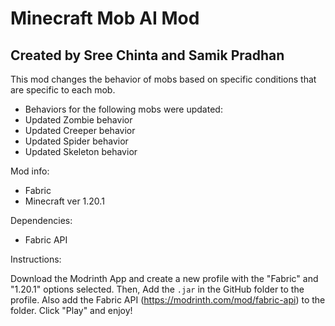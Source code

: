 # Minecraft Mob AI Mod

## Created by Sree Chinta and Samik Pradhan

This mod changes the behavior of mobs based on specific conditions that are specific to each mob.

- Behaviors for the following mobs were updated:
- Updated Zombie behavior
- Updated Creeper behavior
- Updated Spider behavior
- Updated Skeleton behavior


Mod info:

- Fabric
- Minecraft ver 1.20.1

Dependencies:

- Fabric API


Instructions:

Download the Modrinth App and create a new profile with the "Fabric" and "1.20.1" options selected. Then, Add the `.jar` in the GitHub folder to the profile. Also add the Fabric API (https://modrinth.com/mod/fabric-api) to the folder. Click "Play" and enjoy!
